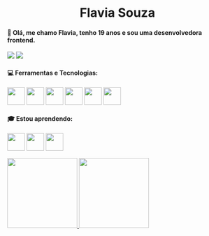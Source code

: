 <h1 align="center">Flavia Souza</h1>
<h4>💜 Olá, me chamo Flavia, tenho 19 anos e sou uma desenvolvedora frontend.</h4>

<div>
<a href="https://www.linkedin.com/in/seu-usuário-linkedln-aqui" target="_blank"><img loading="lazy" src="https://img.shields.io/badge/-LinkedIn-%230077B5?style=for-the-badge&logo=linkedin&logoColor=white" target="_blank" ></a> 
<a href = "mailto:wdflaviia@gmail.com"><img loading="lazy" src="https://img.shields.io/badge/Gmail-D14836?style=for-the-badge&logo=gmail&logoColor=white" target="_blank"></a>  
</div>

#### 💻 Ferramentas e Tecnologias:

<img loading="lazy" src="https://cdn.jsdelivr.net/gh/devicons/devicon/icons/html5/html5-original.svg" width="40" height="40"/> <img loading="lazy"  src="https://cdn.jsdelivr.net/gh/devicons/devicon/icons/css3/css3-original.svg" width="40" height="40"/> <img src="https://cdn.jsdelivr.net/gh/devicons/devicon/icons/javascript/javascript-original.svg" width="40" height="40"/> <img src="https://cdn.jsdelivr.net/gh/devicons/devicon/icons/react/react-original.svg" width="40" height="40"/> <img src="https://cdn.jsdelivr.net/gh/devicons/devicon/icons/bootstrap/bootstrap-original.svg" width="40" height="40"/>
 <img src="https://cdn.jsdelivr.net/gh/devicons/devicon/icons/kotlin/kotlin-original.svg" width="40" height="40"/>

#### 🎓 Estou aprendendo:
<img src="https://cdn.jsdelivr.net/gh/devicons/devicon/icons/typescript/typescript-original.svg" width="40" height="40"/> <img src="https://cdn.jsdelivr.net/gh/devicons/devicon/icons/ionic/ionic-original.svg" width="40" height="40"/> <img src="https://cdn.jsdelivr.net/gh/devicons/devicon/icons/java/java-original.svg" width="40" height="40"/>
          

<div>
<a href="https://github.com/VinhaSouza">
<img loading="lazy" height="160em" src="https://github-readme-stats.vercel.app/api/top-langs/?username=VinhaSouza&layout=compact&langs_count=7&theme=dracula"/>
<img loading="lazy" height="160em" src="https://github-readme-stats.vercel.app/api?username=VinhaSouza&show_icons=true&theme=dracula&include_all_commits=true&count_private=true"/>
</div>
       
<!--

Here are some ideas to get you started:

- 🔭 I’m currently working on ...
- 🌱 I’m currently learning ...
- 👯 I’m looking to collaborate on ...
- 🤔 I’m looking for help with ...
- 💬 Ask me about ...
- 📫 How to reach me: ...
- 😄 Pronouns: ...
- ⚡ Fun fact: ...
-->
